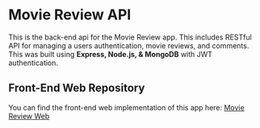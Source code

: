 # Movie Review API

This is the back-end api for the Movie Review app.  This includes RESTful API for managing a users authentication, movie reviews, and comments.  This was built using **Express, Node.js, & MongoDB** with JWT authentication.

## Front-End Web Repository 

You can find the front-end web implementation of this app here: [Movie Review Web](https://github.com/mendezugenbuehler/movie-review-web)